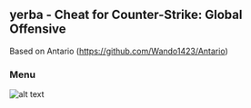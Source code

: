 ## yerba - Cheat for Counter-Strike: Global Offensive
Based on Antario (https://github.com/Wando1423/Antario)

### Menu
![alt text](https://i.imgur.com/dPCQvFG.png)
